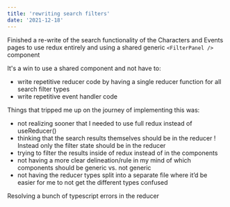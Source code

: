 ```yaml
---
title: 'rewriting search filters'
date: '2021-12-18'
---
```


Finished a re-write of the search functionality of the Characters and Events pages to use redux entirely and using a shared generic `<FilterPanel />` component

It's a win to use a shared component and not have to:
- write repetitive reducer code by having a single reducer function for all search filter types
- write repetitive event handler code

Things that tripped me up on the journey of implementing this was:
-	not realizing sooner that I needed to use full redux instead of useReducer()
-	thinking that the search results themselves should be in the reducer !  Instead only the filter state should be in the reducer
-	trying to filter the results inside of redux instead of in the components
-	not having a more clear delineation/rule in my mind of which components should be generic vs. not generic
-	not having the reducer types split into a separate file where it’d be easier for me to not get the different types confused

Resolving a bunch of typescript errors in the reducer
